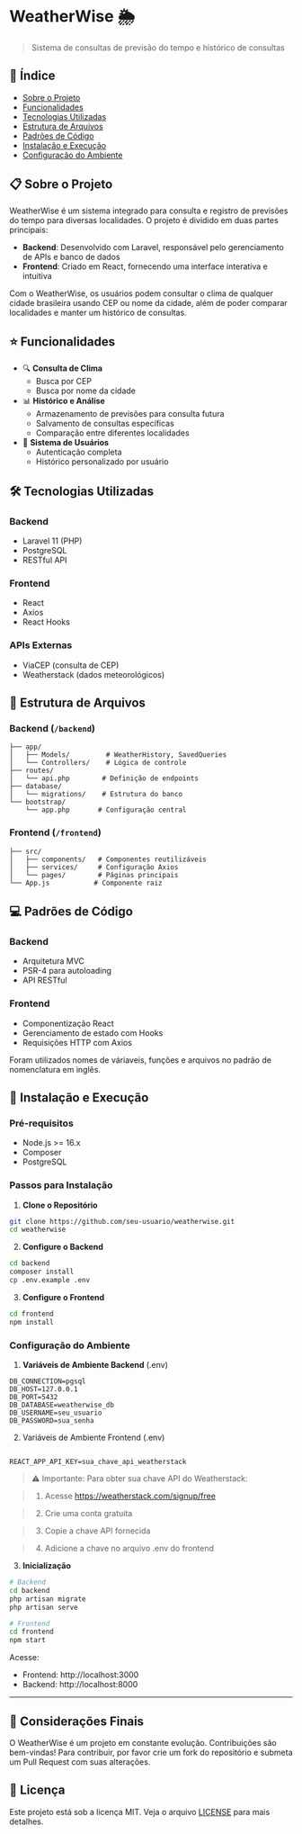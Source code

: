 # WeatherWise 🌦️

> Sistema de consultas de previsão do tempo e histórico de consultas

## 📌 Índice

- [Sobre o Projeto](#sobre-o-projeto)
- [Funcionalidades](#funcionalidades)
- [Tecnologias Utilizadas](#tecnologias-utilizadas)
- [Estrutura de Arquivos](#estrutura-de-arquivos)
- [Padrões de Código](#padrões-de-código)
- [Instalação e Execução](#instalação-e-execução)
- [Configuração do Ambiente](#configuração-do-ambiente)

## 📋 Sobre o Projeto

WeatherWise é um sistema integrado para consulta e registro de previsões do tempo para diversas localidades. O projeto é dividido em duas partes principais:

- **Backend**: Desenvolvido com Laravel, responsável pelo gerenciamento de APIs e banco de dados
- **Frontend**: Criado em React, fornecendo uma interface interativa e intuitiva

Com o WeatherWise, os usuários podem consultar o clima de qualquer cidade brasileira usando CEP ou nome da cidade, além de poder comparar localidades e manter um histórico de consultas.

## ⭐ Funcionalidades

- 🔍 **Consulta de Clima**
  - Busca por CEP
  - Busca por nome da cidade
- 📊 **Histórico e Análise**
  - Armazenamento de previsões para consulta futura
  - Salvamento de consultas específicas
  - Comparação entre diferentes localidades
- 🔐 **Sistema de Usuários**
  - Autenticação completa
  - Histórico personalizado por usuário

## 🛠️ Tecnologias Utilizadas

### Backend
- Laravel 11 (PHP)
- PostgreSQL
- RESTful API

### Frontend
- React
- Axios
- React Hooks

### APIs Externas
- ViaCEP (consulta de CEP)
- Weatherstack (dados meteorológicos)

## 📁 Estrutura de Arquivos

### Backend (`/backend`)
```
├── app/
│   ├── Models/         # WeatherHistory, SavedQueries
│   └── Controllers/    # Lógica de controle
├── routes/
│   └── api.php        # Definição de endpoints
├── database/
│   └── migrations/    # Estrutura do banco
└── bootstrap/
    └── app.php       # Configuração central
```

### Frontend (`/frontend`)
```
├── src/
│   ├── components/   # Componentes reutilizáveis
│   ├── services/     # Configuração Axios
│   └── pages/        # Páginas principais
└── App.js           # Componente raiz
```

## 💻 Padrões de Código

### Backend
- Arquitetura MVC
- PSR-4 para autoloading
- API RESTful

### Frontend
- Componentização React
- Gerenciamento de estado com Hooks
- Requisições HTTP com Axios

 Foram utilizados nomes de váriaveis, funções e arquivos no padrão de nomenclatura em inglês.

## 🚀 Instalação e Execução

### Pré-requisitos

- Node.js >= 16.x
- Composer
- PostgreSQL

### Passos para Instalação

1. **Clone o Repositório**
```bash
git clone https://github.com/seu-usuario/weatherwise.git
cd weatherwise
```

2. **Configure o Backend**
```bash
cd backend
composer install
cp .env.example .env
```

3. **Configure o Frontend**
```bash
cd frontend
npm install
```

### Configuração do Ambiente

1. **Variáveis de Ambiente Backend** (.env)
```env
DB_CONNECTION=pgsql
DB_HOST=127.0.0.1
DB_PORT=5432
DB_DATABASE=weatherwise_db
DB_USERNAME=seu_usuario
DB_PASSWORD=sua_senha
```
2. Variáveis de Ambiente Frontend (.env)

```env

REACT_APP_API_KEY=sua_chave_api_weatherstack

```

> ⚠️ Importante: Para obter sua chave API do Weatherstack:

> 1. Acesse https://weatherstack.com/signup/free

> 2. Crie uma conta gratuita

> 3. Copie a chave API fornecida

> 4. Adicione a chave no arquivo .env do frontend

3. **Inicialização**
```bash
# Backend
cd backend
php artisan migrate
php artisan serve

# Frontend
cd frontend
npm start
```

Acesse:
- Frontend: http://localhost:3000
- Backend: http://localhost:8000

---

## 📝 Considerações Finais

O WeatherWise é um projeto em constante evolução. Contribuições são bem-vindas! Para contribuir, por favor crie um fork do repositório e submeta um Pull Request com suas alterações.

## 📄 Licença

Este projeto está sob a licença MIT. Veja o arquivo [LICENSE](LICENSE) para mais detalhes.
